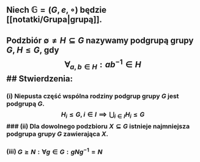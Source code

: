 ## Niech $\mathbb{G} = (G,e, \circ)$ będzie [[notatki/Grupa|grupą]]. 
## Podzbiór $\emptyset \neq H \subseteq G$ nazywamy **podgrupą grupy $G$**, $H\leq G$, gdy $$\forall_{a,b\in H} :ab^{-1}\in H$$## **Stwierdzenia**:
### (i) Niepusta część wspólna rodziny podgrup grupy $G$ jest podgrupą $G$. $$H_i\leq G, i\in I\implies\bigcup_{i\in I}H_i \leq G$$### (ii) Dla dowolnego podzbioru $X\subseteq G$ istnieje najmniejsza podgrupa grupy $G$ zawierająca $X$.
### (iii) $G\geq N:\forall{g\in G}:gNg^{-1}=N$ 

